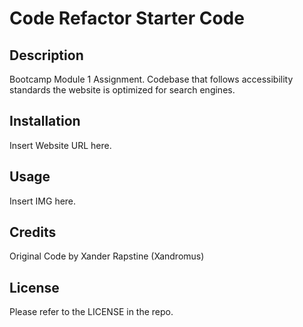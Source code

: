 # Code Refactor Starter Code

## Description

Bootcamp Module 1 Assignment.
Codebase that follows accessibility standards the website is optimized for search engines.

## Installation

Insert Website URL here.

## Usage

Insert IMG here. 

## Credits

Original Code by Xander Rapstine (Xandromus)

## License

Please refer to the LICENSE in the repo.
